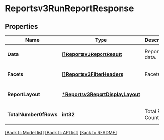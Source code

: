 # Reportsv3RunReportResponse

## Properties
Name | Type | Description | Notes
------------ | ------------- | ------------- | -------------
**Data** | [**[]Reportsv3ReportResult**](reportsv3ReportResult.md) | Report data. | [optional] [default to null]
**Facets** | [**[]Reportsv3FilterHeaders**](reportsv3FilterHeaders.md) | Facets. | [optional] [default to null]
**ReportLayout** | [***Reportsv3ReportDisplayLayout**](reportsv3ReportDisplayLayout.md) |  | [optional] [default to null]
**TotalNumberOfRows** | **int32** | Total Rows Count. | [optional] [default to null]

[[Back to Model list]](../README.md#documentation-for-models) [[Back to API list]](../README.md#documentation-for-api-endpoints) [[Back to README]](../README.md)

